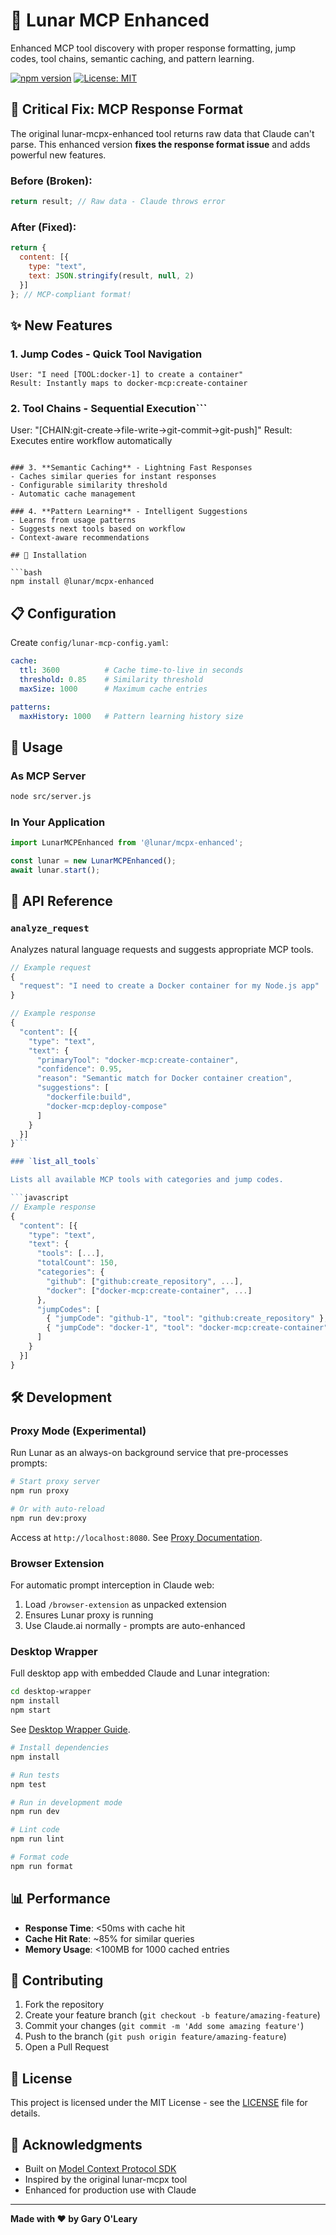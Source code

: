 # 🌙 Lunar MCP Enhanced

Enhanced MCP tool discovery with proper response formatting, jump codes, tool chains, semantic caching, and pattern learning.

[![npm version](https://img.shields.io/npm/v/@lunar/mcpx-enhanced.svg)](https://www.npmjs.com/package/@lunar/mcpx-enhanced)
[![License: MIT](https://img.shields.io/badge/License-MIT-yellow.svg)](https://opensource.org/licenses/MIT)

## 🚨 Critical Fix: MCP Response Format

The original lunar-mcpx-enhanced tool returns raw data that Claude can't parse. This enhanced version **fixes the response format issue** and adds powerful new features.

### Before (Broken):
```javascript
return result; // Raw data - Claude throws error
```

### After (Fixed):
```javascript
return {
  content: [{
    type: "text",
    text: JSON.stringify(result, null, 2)
  }]
}; // MCP-compliant format!
```

## ✨ New Features

### 1. **Jump Codes** - Quick Tool Navigation
```
User: "I need [TOOL:docker-1] to create a container"
Result: Instantly maps to docker-mcp:create-container
```

### 2. **Tool Chains** - Sequential Execution```
User: "[CHAIN:git-create→file-write→git-commit→git-push]"
Result: Executes entire workflow automatically
```

### 3. **Semantic Caching** - Lightning Fast Responses
- Caches similar queries for instant responses
- Configurable similarity threshold
- Automatic cache management

### 4. **Pattern Learning** - Intelligent Suggestions
- Learns from usage patterns
- Suggests next tools based on workflow
- Context-aware recommendations

## 🚀 Installation

```bash
npm install @lunar/mcpx-enhanced
```

## 📋 Configuration

Create `config/lunar-mcp-config.yaml`:

```yaml
cache:
  ttl: 3600          # Cache time-to-live in seconds
  threshold: 0.85    # Similarity threshold
  maxSize: 1000      # Maximum cache entries

patterns:
  maxHistory: 1000   # Pattern learning history size
```

## 🔧 Usage
### As MCP Server

```bash
node src/server.js
```

### In Your Application

```javascript
import LunarMCPEnhanced from '@lunar/mcpx-enhanced';

const lunar = new LunarMCPEnhanced();
await lunar.start();
```

## 📖 API Reference

### `analyze_request`

Analyzes natural language requests and suggests appropriate MCP tools.

```javascript
// Example request
{
  "request": "I need to create a Docker container for my Node.js app"
}

// Example response
{
  "content": [{
    "type": "text",
    "text": {
      "primaryTool": "docker-mcp:create-container",
      "confidence": 0.95,
      "reason": "Semantic match for Docker container creation",
      "suggestions": [
        "dockerfile:build",
        "docker-mcp:deploy-compose"
      ]
    }
  }]
}```

### `list_all_tools`

Lists all available MCP tools with categories and jump codes.

```javascript
// Example response
{
  "content": [{
    "type": "text",
    "text": {
      "tools": [...],
      "totalCount": 150,
      "categories": {
        "github": ["github:create_repository", ...],
        "docker": ["docker-mcp:create-container", ...]
      },
      "jumpCodes": [
        { "jumpCode": "github-1", "tool": "github:create_repository" },
        { "jumpCode": "docker-1", "tool": "docker-mcp:create-container" }
      ]
    }
  }]
}
```

## 🛠️ Development

### Proxy Mode (Experimental)

Run Lunar as an always-on background service that pre-processes prompts:

```bash
# Start proxy server
npm run proxy

# Or with auto-reload
npm run dev:proxy
```

Access at `http://localhost:8080`. See [Proxy Documentation](docs/PROXY_MODE.md).

### Browser Extension

For automatic prompt interception in Claude web:
1. Load `/browser-extension` as unpacked extension
2. Ensures Lunar proxy is running
3. Use Claude.ai normally - prompts are auto-enhanced

### Desktop Wrapper

Full desktop app with embedded Claude and Lunar integration:
```bash
cd desktop-wrapper
npm install
npm start
```

See [Desktop Wrapper Guide](desktop-wrapper/README.md).

```bash
# Install dependencies
npm install

# Run tests
npm test

# Run in development mode
npm run dev

# Lint code
npm run lint

# Format code
npm run format
```

## 📊 Performance

- **Response Time**: <50ms with cache hit
- **Cache Hit Rate**: ~85% for similar queries
- **Memory Usage**: <100MB for 1000 cached entries

## 🤝 Contributing

1. Fork the repository
2. Create your feature branch (`git checkout -b feature/amazing-feature`)
3. Commit your changes (`git commit -m 'Add some amazing feature'`)
4. Push to the branch (`git push origin feature/amazing-feature`)
5. Open a Pull Request

## 📄 License

This project is licensed under the MIT License - see the [LICENSE](LICENSE) file for details.

## 🙏 Acknowledgments

- Built on [Model Context Protocol SDK](https://github.com/anthropics/model-context-protocol)
- Inspired by the original lunar-mcpx tool
- Enhanced for production use with Claude

---

**Made with ❤️ by Gary O'Leary**